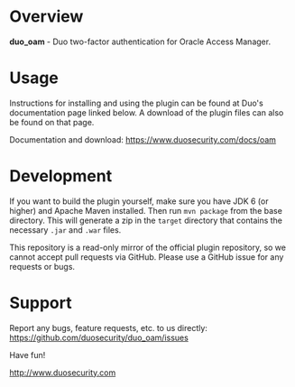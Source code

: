 # Overview

**duo_oam** - Duo two-factor authentication for Oracle Access Manager.

# Usage

Instructions for installing and using the plugin can be found at Duo's documentation page linked below.  A download of the plugin files can also be found on that page.

Documentation and download: <https://www.duosecurity.com/docs/oam>

# Development

If you want to build the plugin yourself, make sure you have JDK 6 (or higher) and Apache Maven installed.  Then run `mvn package` from the base directory.  This will generate a zip in the `target` directory that contains the necessary `.jar` and `.war` files.

This repository is a read-only mirror of the official plugin repository, so we cannot accept pull requests via GitHub.  Please use a GitHub issue for any requests or bugs.

# Support

Report any bugs, feature requests, etc. to us directly:
<https://github.com/duosecurity/duo_oam/issues>

Have fun!

<http://www.duosecurity.com>
